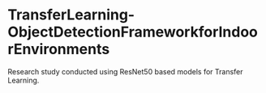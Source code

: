 # TransferLearning-ObjectDetectionFrameworkforIndoorEnvironments
Research study conducted using ResNet50 based models for Transfer Learning.
